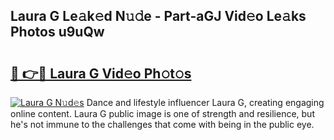 ## Laura G Le𝚊k𝚎d N𝚞𝚍e - Part-aGJ Vid𝚎o Le𝚊ks Photos u9uQw

# <h2><a href="http://fbb9t4.evod.top/?m=Laura+G">🔗 👉🔴 Laura G Vid𝚎o Ph𝚘t𝚘s</a></h2>

[![Laura G N𝚞d𝚎s](https://i.imgur.com/8V9OHl7.gif)](http://fbb9t4.evod.top/?m=Laura+G)
Dance and lifestyle influencer Laura G, creating engaging online content. Laura G public image is one of strength and resilience, but he's not immune to the challenges that come with being in the public eye. 
